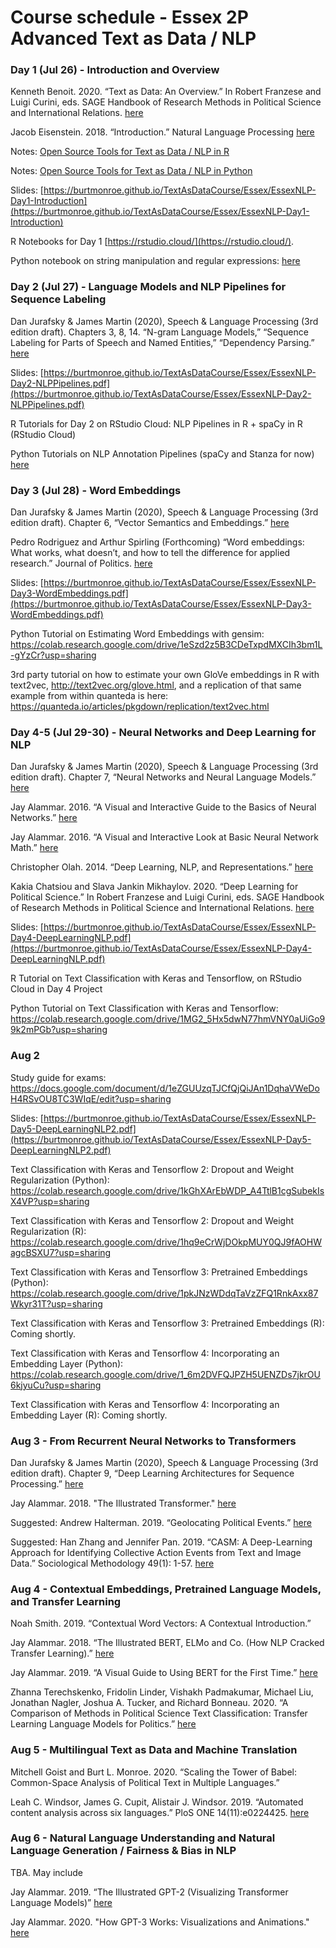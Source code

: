 # Course schedule - Essex 2P Advanced Text as Data / NLP

### Day 1 (Jul 26) - Introduction and Overview

Kenneth Benoit. 2020. “Text as Data: An Overview.” In Robert Franzese and Luigi Curini, eds. SAGE Handbook of Research Methods in Political Science and International Relations. [here](https://kenbenoit.net/pdfs/CURINI_FRANZESE_Ch26.pdf)

Jacob Eisenstein. 2018. “Introduction.” Natural Language Processing [here](https://github.com/jacobeisenstein/gt-nlp-class/blob/master/notes/eisenstein-nlp-notes.pdf)

Notes: [Open Source Tools for Text as Data / NLP in R](https://burtmonroe.github.io/TextAsDataCourse/Notes/RText/)

Notes: [Open Source Tools for Text as Data / NLP in Python](https://burtmonroe.github.io/TextAsDataCourse/Notes/PythonText/)

Slides: [https://burtmonroe.github.io/TextAsDataCourse/Essex/EssexNLP-Day1-Introduction](https://burtmonroe.github.io/TextAsDataCourse/Essex/EssexNLP-Day1-Introduction)

R Notebooks for Day 1 [https://rstudio.cloud/](https://rstudio.cloud/).

Python notebook on string manipulation and regular expressions: [here](https://colab.research.google.com/drive/1wCVf8xaoTAsKya5uuuo5knvizbWgheE_?usp=sharing)


### Day 2 (Jul 27) - Language Models and NLP Pipelines for Sequence Labeling

Dan Jurafsky & James Martin (2020), Speech & Language Processing (3rd edition draft). Chapters 3, 8, 14. “N-gram Language Models,” “Sequence Labeling for Parts of Speech and Named Entities,” “Dependency Parsing.” [here](https://web.stanford.edu/~jurafsky/slp3/)

Slides: [https://burtmonroe.github.io/TextAsDataCourse/Essex/EssexNLP-Day2-NLPPipelines.pdf](https://burtmonroe.github.io/TextAsDataCourse/Essex/EssexNLP-Day2-NLPPipelines.pdf)

R Tutorials for Day 2 on RStudio Cloud: NLP Pipelines in R + spaCy in R (RStudio Cloud)

Python Tutorials on NLP Annotation Pipelines (spaCy and Stanza for now) [here](https://colab.research.google.com/drive/1Us7Hx5xF5pdx-JM3t_6QB8SZZhHfrc0Q?usp=sharing)


### Day 3 (Jul 28) - Word Embeddings

Dan Jurafsky & James Martin (2020), Speech & Language Processing (3rd edition draft). Chapter 6, “Vector Semantics and Embeddings.” [here](https://web.stanford.edu/~jurafsky/slp3/)

Pedro Rodriguez and Arthur Spirling (Forthcoming) “Word embeddings: What works, what doesn’t, and how to tell the difference for applied research.” Journal of Politics. [here](https://github.com/ArthurSpirling/EmbeddingsPaper/blob/master/Paper/Embeddings_SpirlingRodriguez.pdf)

Slides: [https://burtmonroe.github.io/TextAsDataCourse/Essex/EssexNLP-Day3-WordEmbeddings.pdf](https://burtmonroe.github.io/TextAsDataCourse/Essex/EssexNLP-Day3-WordEmbeddings.pdf)

Python Tutorial on Estimating Word Embeddings with gensim: https://colab.research.google.com/drive/1eSzd2z5B3CDeTxpdMXCIh3bm1L-gYzCr?usp=sharing

3rd party tutorial on how to estimate your own GloVe embeddings in R with text2vec, http://text2vec.org/glove.html, and a replication of that same example from within quanteda is here: https://quanteda.io/articles/pkgdown/replication/text2vec.html


### Day 4-5 (Jul 29-30) - Neural Networks and Deep Learning for NLP

Dan Jurafsky & James Martin (2020), Speech & Language Processing (3rd edition draft). Chapter 7, “Neural Networks and Neural Language Models.” [here](https://web.stanford.edu/~jurafsky/slp3/)

Jay Alammar. 2016. “A Visual and Interactive Guide to the Basics of Neural Networks.” [here](https://jalammar.github.io/visual-interactive-guide-basics-neural-networks/)

Jay Alammar. 2016. “A Visual and Interactive Look at Basic Neural Network Math.” [here](https://jalammar.github.io/feedforward-neural-networks-visual-interactive/)

Christopher Olah. 2014. “Deep Learning, NLP, and Representations.” [here](http://colah.github.io/posts/2014-07-NLP-RNNs-Representations/)

Kakia Chatsiou and Slava Jankin Mikhaylov. 2020. “Deep Learning for Political Science.” In Robert Franzese and Luigi Curini, eds. SAGE Handbook of Research Methods in Political Science and International Relations. [here](https://arxiv.org/pdf/2005.06540.pdf)

Slides: [https://burtmonroe.github.io/TextAsDataCourse/Essex/EssexNLP-Day4-DeepLearningNLP.pdf](https://burtmonroe.github.io/TextAsDataCourse/Essex/EssexNLP-Day4-DeepLearningNLP.pdf)

R Tutorial on Text Classification with Keras and Tensorflow, on RStudio Cloud in Day 4 Project

Python Tutorial on Text Classification with Keras and Tensorflow: https://colab.research.google.com/drive/1MG2_5Hx5dwN77hmVNY0aUiGo99k2mPGb?usp=sharing

### Aug 2

Study guide for exams: https://docs.google.com/document/d/1eZGUUzqTJCfQjQiJAn1DqhaVWeDoH4RSvOU8TC3WIqE/edit?usp=sharing

Slides: [https://burtmonroe.github.io/TextAsDataCourse/Essex/EssexNLP-Day5-DeepLearningNLP2.pdf](https://burtmonroe.github.io/TextAsDataCourse/Essex/EssexNLP-Day5-DeepLearningNLP2.pdf)

Text Classification with Keras and Tensorflow 2: Dropout and Weight Regularization (Python): https://colab.research.google.com/drive/1kGhXArEbWDP_A4TtlB1cgSubekIsX4VP?usp=sharing

Text Classification with Keras and Tensorflow 2: Dropout and Weight Regularization (R): https://colab.research.google.com/drive/1hq9eCrWjDOkpMUY0QJ9fAOHWagcBSXU7?usp=sharing

Text Classification with Keras and Tensorflow 3: Pretrained Embeddings (Python): https://colab.research.google.com/drive/1pkJNzWDdqTaVzZFQ1RnkAxx87Wkyr31T?usp=sharing

Text Classification with Keras and Tensorflow 3: Pretrained Embeddings (R): Coming shortly.

Text Classification with Keras and Tensorflow 4: Incorporating an Embedding Layer (Python): https://colab.research.google.com/drive/1_6m2DVFQJPZH5UENZDs7jkrOU6kjyuCu?usp=sharing

Text Classification with Keras and Tensorflow 4: Incorporating an Embedding Layer (R): Coming shortly.


### Aug 3 - From Recurrent Neural Networks to Transformers

Dan Jurafsky & James Martin (2020), Speech & Language Processing (3rd edition draft). Chapter 9, “Deep Learning Architectures for Sequence Processing.” [here](https://web.stanford.edu/~jurafsky/slp3/)

Jay Alammar. 2018. "The Illustrated Transformer." [here](https://jalammar.github.io/illustrated-transformer/)

Suggested: Andrew Halterman. 2019. “Geolocating Political Events.” [here](https://arxiv.org/pdf/1905.12713.pdf)

Suggested: Han Zhang and Jennifer Pan. 2019. “CASM: A Deep-Learning Approach for Identifying Collective Action Events from Text and Image Data.” Sociological Methodology 49(1): 1-57. [here](http://jenpan.com/jen_pan/casm.pdf)



### Aug 4 - Contextual Embeddings, Pretrained Language Models, and Transfer Learning

Noah Smith. 2019. “Contextual Word Vectors: A Contextual Introduction.”

Jay Alammar. 2018. “The Illustrated BERT, ELMo and Co. (How NLP Cracked Transfer Learning).” [here](http://jalammar.github.io/illustrated-bert/)

Jay Alammar. 2019. “A Visual Guide to Using BERT for the First Time.” [here](http://jalammar.github.io/a-visual-guide-to-using-bert-for-the-first-time/)

Zhanna Terechskenko, Fridolin Linder, Vishakh Padmakumar, Michael Liu, Jonathan Nagler, Joshua A. Tucker, and Richard Bonneau. 2020. “A Comparison of Methods in Political Science Text Classification: Transfer Learning Language Models for Politics.” [here](https://papers.ssrn.com/sol3/papers.cfm?abstract_id=3724644)


### Aug 5 - Multilingual Text as Data and Machine Translation

Mitchell Goist and Burt L. Monroe. 2020. “Scaling the Tower of Babel: Common-Space Analysis of Political Text in Multiple Languages.”

Leah C. Windsor, James G. Cupit, Alistair J. Windsor. 2019. “Automated content analysis across six languages.” PloS ONE 14(11):e0224425. [here](https://doi.org/10.1371/journal.pone.0224425)


### Aug 6 - Natural Language Understanding and Natural Language Generation / Fairness & Bias in NLP

TBA. May include 

Jay Alammar. 2019. “The Illustrated GPT-2 (Visualizing Transformer Language Models)” [here]( http://jalammar.github.io/illustrated-gpt2/)

Jay Alammar. 2020. "How GPT-3 Works: Visualizations and Animations." [here](https://jalammar.github.io/how-gpt3-works-visualizations-animations/)

